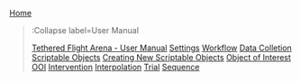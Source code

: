 [Home](/)
> :Collapse label=User Manual
>
> [Tethered Flight Arena - User Manual](/docs/usermanual#tethered-flight-arena---user-manual)
> [Settings](/docs/usermanual#settings)
> [Workflow](/docs/usermanual#workflow)
> [Data Colletion](/docs/usermanual#data-collection)
> [Scriptable Objects](/docs/usermanual#scriptable-objects)
> [Creating New Scriptable Objects](/docs/usermanual#creating-new-scriptable-objects)
> [Object of Interest OOI](/docs/usermanual#object-of-interest-ooi)
> [Intervention](/docs/usermanual#intervention)
> [Interpolation](/docs/usermanual#interpolation)
> [Trial](/docs/usermanual#trial)
> [Sequence](/docs/usermanual#sequence)